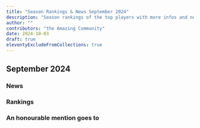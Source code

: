 ```yaml
---
title: "Season Rankings & News September 2024"
description: "Season rankings of the top players with more infos and news surrounding the season from September 2024"
author: ""
contributors: "the Amazing Community"
date: 2024-10-03
draft: true
eleventyExcludeFromCollections: true
---
```


## September 2024



### News



### Rankings



### An honourable mention goes to

